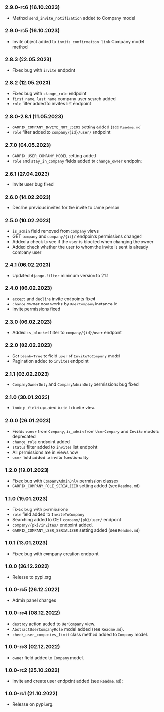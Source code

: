 ### 2.9.0-rc6 (16.10.2023)

- Method `send_invite_notification` added to Company model

### 2.9.0-rc5 (16.10.2023)

- Invite object added to `invite_confirmation_link` Company model method

### 2.8.3 (22.05.2023)

- Fixed bug with `invite` endpoint

### 2.8.2 (12.05.2023)

- Fixed bug with `change_role` endpoint
- `first_name`, `last_name` company user search added
- `role` filter added to invites list endpoint

### 2.8.0-2.8.1 (11.05.2023)

- `GARPIX_COMPANY_INVITE_NOT_USERS` setting added (see `Readme.md`)
- `role` filter added to `company/{id}/user/` endpoint

### 2.7.0 (04.05.2023)

- `GARPIX_USER_COMPANY_MODEL` setting added
- `role` and `stay_in_company` fields added to `change_owner` endpoint

### 2.6.1 (27.04.2023)

- Invite user bug fixed

### 2.6.0 (14.02.2023)

- Decline previous invites for the invite to same person

### 2.5.0 (10.02.2023)

- `is_admin` field removed from `company` views
- GET `company` and `company/{id}/` endpoints permissions changed
- Added a check to see if the user is blocked when changing the owner
- Added check whether the user to whom the invite is sent is already company user

### 2.4.1 (06.02.2023)

- Updated `django-filter` minimum version to 21.1

### 2.4.0 (06.02.2023)

- `accept` and `decline` invite endpoints fixed
- `change` owner now works by `UserCompany` instance id
- Invite permissions fixed

### 2.3.0 (06.02.2023)

- Added `is_blocked` filter to `company/{id}/user` endpoint

### 2.2.0 (02.02.2023)

- Set `blank=True` to field `user` of `InviteToCompany` model
- Pagination added to `invites` endpoint

### 2.1.1 (02.02.2023)

- `CompanyOwnerOnly` and `CompanyAdminOnly` permissions bug fixed

### 2.1.0 (30.01.2023)

- `lookup_field` updated to `id` in  invite view.

### 2.0.0 (26.01.2023)

- Fields `owner` from `Company`, `is_admin` from `UserCompany` and `Invite` models deprecated
- `change_role` endpoint added
- `status` filter added to `invites` list endpoint
- All permissions are in views now
- `user` field added to invite functionality

### 1.2.0 (19.01.2023)

- Fixed bug with `CompanyAdminOnly` permission classes
- `GARPIX_COMPANY_ROLE_SERIALIZER` setting added (see `Readme.md`)

### 1.1.0 (19.01.2023)

- Fixed bug with permissions
- `role` field added to `InviteToCompany`
- Searching added to GET `company/{pk}/user/` endpoint
- `company/{pk}/invites/` endpoint added.
- `GARPIX_COMPANY_USER_SERIALIZER` setting added (see `Readme.md`)

### 1.0.1 (13.01.2023)

- Fixed bug with company creation endpoint

### 1.0.0 (26.12.2022)

- Release to pypi.org

### 1.0.0-rc5 (26.12.2022)

- Admin panel changes

### 1.0.0-rc4 (08.12.2022)

- `destroy` action added to `UerCompany` view.
- `AbstractUserCompanyRole` model added (see `Readme.md`).
- `check_user_companies_limit` class method added to `Company` model.

### 1.0.0-rc3 (02.12.2022)

- `owner` field added to `Company` model.

### 1.0.0-rc2 (25.10.2022)

- Invite and create user endpoint added (see `Readme.md`);

### 1.0.0-rc1 (21.10.2022)

- Release on pypi.org.
